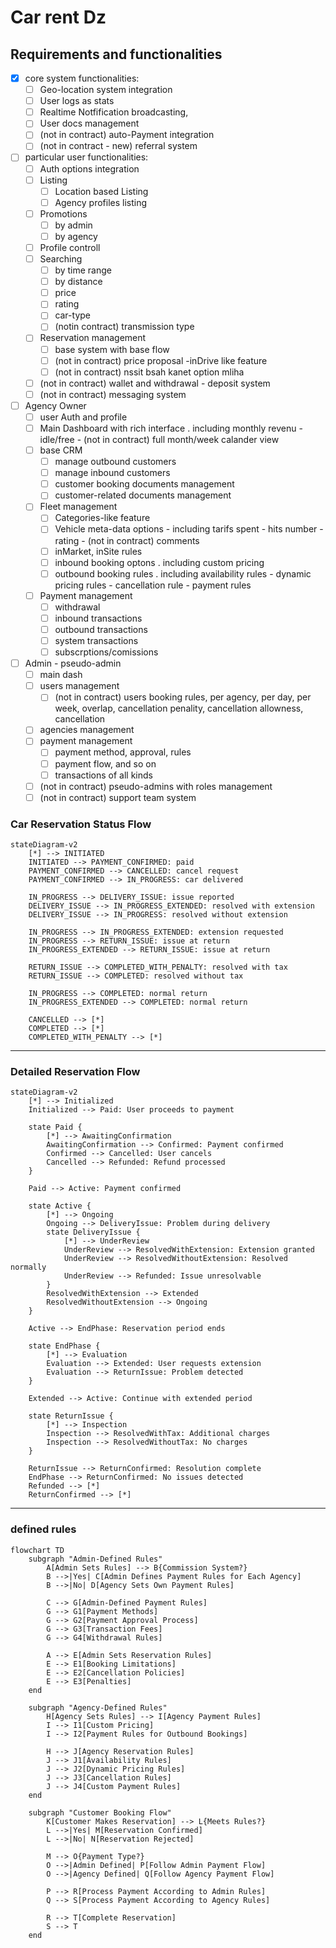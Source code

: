 # Car rent Dz 
## Requirements and functionalities 
- [x] core system functionalities:
    - [ ] Geo-location system integration
    - [ ] User logs as stats
    - [ ] Realtime Notfification broadcasting,
    - [ ] User docs management
    - [ ] (not in contract) auto-Payment integration
    - [ ] (not in contract - new) referral system 
- [ ] particular user functionalities:
    - [ ] Auth options integration
    - [ ] Listing
         - [ ] Location based Listing
         - [ ] Agency profiles listing 
    - [ ] Promotions
         - [ ] by admin
         - [ ] by agency
    - [ ] Profile controll
    - [ ] Searching
        - [ ] by time range
        - [ ] by distance
        - [ ] price
        - [ ] rating
        - [ ] car-type
        - [ ] (notin contract) transmission type
    - [ ] Reservation management
        - [ ] base system with base flow 
        - [ ] (not in contract) price proposal -inDrive like feature
        - [ ] (not in contract) nssit bsah kanet option mliha 
    - [ ] (not in contract) wallet and withdrawal - deposit system
    - [ ] (not in contract) messaging system 
- [ ] Agency Owner
    - [ ] user Auth and profile
    - [ ] Main Dashboard with rich interface . including monthly revenu - idle/free - (not in contract) full month/week calander view   
    - [ ] base CRM
        - [ ] manage outbound customers 
        - [ ] manage inbound customers
        - [ ] customer booking documents management
        - [ ] customer-related documents management 
    - [ ] Fleet management
        - [ ] Categories-like feature
        - [ ] Vehicle meta-data options - including tarifs spent - hits number - rating - (not in contract) comments 
        - [ ] inMarket, inSite rules
        - [ ] inbound booking optons . including custom pricing 
        - [ ] outbound booking rules . including availability rules - dynamic pricing rules - cancellation rule - payment rules  
    - [ ] Payment management
        - [ ] withdrawal
        - [ ] inbound transactions
        - [ ] outbound transactions
        - [ ] system transactions
        - [ ] subscrptions/comissions 
        
- [ ] Admin - pseudo-admin
    - [ ] main dash
    - [ ] users management
        - [ ] (not in contract) users booking rules, per agency, per day, per week, overlap, cancellation penality, cancellation allowness, cancellation 
    - [ ] agencies management
    - [ ] payment management
        - [ ] payment method, approval, rules
        - [ ] payment flow, and so on
        - [ ] transactions of all kinds 
    - [ ] (not in contract) pseudo-admins with roles management 
    - [ ] (not in contract) support team system 
      
### Car Reservation Status Flow

```mermaid
stateDiagram-v2
    [*] --> INITIATED
    INITIATED --> PAYMENT_CONFIRMED: paid
    PAYMENT_CONFIRMED --> CANCELLED: cancel request
    PAYMENT_CONFIRMED --> IN_PROGRESS: car delivered
    
    IN_PROGRESS --> DELIVERY_ISSUE: issue reported
    DELIVERY_ISSUE --> IN_PROGRESS_EXTENDED: resolved with extension
    DELIVERY_ISSUE --> IN_PROGRESS: resolved without extension
    
    IN_PROGRESS --> IN_PROGRESS_EXTENDED: extension requested
    IN_PROGRESS --> RETURN_ISSUE: issue at return
    IN_PROGRESS_EXTENDED --> RETURN_ISSUE: issue at return
    
    RETURN_ISSUE --> COMPLETED_WITH_PENALTY: resolved with tax
    RETURN_ISSUE --> COMPLETED: resolved without tax
    
    IN_PROGRESS --> COMPLETED: normal return
    IN_PROGRESS_EXTENDED --> COMPLETED: normal return
    
    CANCELLED --> [*]
    COMPLETED --> [*]
    COMPLETED_WITH_PENALTY --> [*]
```

---

### Detailed Reservation Flow

```mermaid
stateDiagram-v2
    [*] --> Initialized
    Initialized --> Paid: User proceeds to payment
    
    state Paid {
        [*] --> AwaitingConfirmation
        AwaitingConfirmation --> Confirmed: Payment confirmed
        Confirmed --> Cancelled: User cancels
        Cancelled --> Refunded: Refund processed
    }
    
    Paid --> Active: Payment confirmed
    
    state Active {
        [*] --> Ongoing
        Ongoing --> DeliveryIssue: Problem during delivery
        state DeliveryIssue {
            [*] --> UnderReview
            UnderReview --> ResolvedWithExtension: Extension granted
            UnderReview --> ResolvedWithoutExtension: Resolved normally
            UnderReview --> Refunded: Issue unresolvable
        }
        ResolvedWithExtension --> Extended
        ResolvedWithoutExtension --> Ongoing
    }
    
    Active --> EndPhase: Reservation period ends
    
    state EndPhase {
        [*] --> Evaluation
        Evaluation --> Extended: User requests extension
        Evaluation --> ReturnIssue: Problem detected
    }
    
    Extended --> Active: Continue with extended period
    
    state ReturnIssue {
        [*] --> Inspection
        Inspection --> ResolvedWithTax: Additional charges
        Inspection --> ResolvedWithoutTax: No charges
    }
    
    ReturnIssue --> ReturnConfirmed: Resolution complete
    EndPhase --> ReturnConfirmed: No issues detected
    Refunded --> [*]
    ReturnConfirmed --> [*]
```

---

### defined rules 

```mermaid
flowchart TD
    subgraph "Admin-Defined Rules"
        A[Admin Sets Rules] --> B{Commission System?}
        B -->|Yes| C[Admin Defines Payment Rules for Each Agency]
        B -->|No| D[Agency Sets Own Payment Rules]
        
        C --> G[Admin-Defined Payment Rules]
        G --> G1[Payment Methods]
        G --> G2[Payment Approval Process]
        G --> G3[Transaction Fees]
        G --> G4[Withdrawal Rules]
        
        A --> E[Admin Sets Reservation Rules]
        E --> E1[Booking Limitations]
        E --> E2[Cancellation Policies]
        E --> E3[Penalties]
    end
    
    subgraph "Agency-Defined Rules"
        H[Agency Sets Rules] --> I[Agency Payment Rules]
        I --> I1[Custom Pricing]
        I --> I2[Payment Rules for Outbound Bookings]
        
        H --> J[Agency Reservation Rules]
        J --> J1[Availability Rules]
        J --> J2[Dynamic Pricing Rules]
        J --> J3[Cancellation Rules]
        J --> J4[Custom Payment Rules]
    end
    
    subgraph "Customer Booking Flow"
        K[Customer Makes Reservation] --> L{Meets Rules?}
        L -->|Yes| M[Reservation Confirmed]
        L -->|No| N[Reservation Rejected]
        
        M --> O{Payment Type?}
        O -->|Admin Defined| P[Follow Admin Payment Flow]
        O -->|Agency Defined| Q[Follow Agency Payment Flow]
        
        P --> R[Process Payment According to Admin Rules]
        Q --> S[Process Payment According to Agency Rules]
        
        R --> T[Complete Reservation]
        S --> T
    end
```
